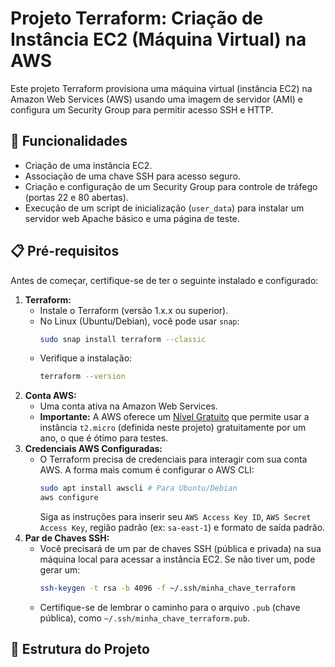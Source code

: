 # Projeto Terraform: Criação de Instância EC2 (Máquina Virtual) na AWS

Este projeto Terraform provisiona uma máquina virtual (instância EC2) na Amazon Web Services (AWS) usando uma imagem de servidor (AMI) e configura um Security Group para permitir acesso SSH e HTTP.

## 🚀 Funcionalidades

* Criação de uma instância EC2.
* Associação de uma chave SSH para acesso seguro.
* Criação e configuração de um Security Group para controle de tráfego (portas 22 e 80 abertas).
* Execução de um script de inicialização (`user_data`) para instalar um servidor web Apache básico e uma página de teste.

## 📋 Pré-requisitos

Antes de começar, certifique-se de ter o seguinte instalado e configurado:

1.  **Terraform:**
    * Instale o Terraform (versão 1.x.x ou superior).
    * No Linux (Ubuntu/Debian), você pode usar `snap`:
        ```bash
        sudo snap install terraform --classic
        ```
    * Verifique a instalação:
        ```bash
        terraform --version
        ```
2.  **Conta AWS:**
    * Uma conta ativa na Amazon Web Services.
    * **Importante:** A AWS oferece um [Nível Gratuito](https://aws.amazon.com/free/) que permite usar a instância `t2.micro` (definida neste projeto) gratuitamente por um ano, o que é ótimo para testes.
3.  **Credenciais AWS Configuradas:**
    * O Terraform precisa de credenciais para interagir com sua conta AWS. A forma mais comum é configurar o AWS CLI:
        ```bash
        sudo apt install awscli # Para Ubuntu/Debian
        aws configure
        ```
        Siga as instruções para inserir seu `AWS Access Key ID`, `AWS Secret Access Key`, região padrão (ex: `sa-east-1`) e formato de saída padrão.
4.  **Par de Chaves SSH:**
    * Você precisará de um par de chaves SSH (pública e privada) na sua máquina local para acessar a instância EC2. Se não tiver um, pode gerar um:
        ```bash
        ssh-keygen -t rsa -b 4096 -f ~/.ssh/minha_chave_terraform
        ```
    * Certifique-se de lembrar o caminho para o arquivo `.pub` (chave pública), como `~/.ssh/minha_chave_terraform.pub`.

## 📁 Estrutura do Projeto